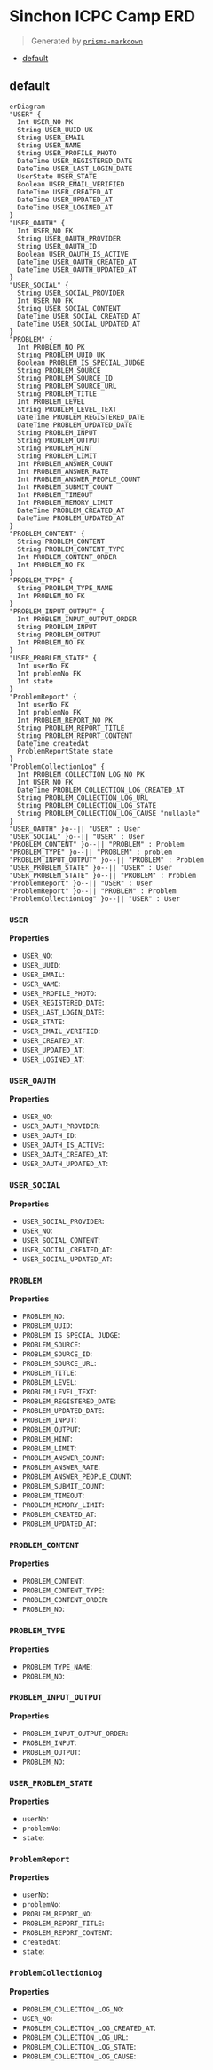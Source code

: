 # Sinchon ICPC Camp ERD
> Generated by [`prisma-markdown`](https://github.com/samchon/prisma-markdown)

- [default](#default)

## default
```mermaid
erDiagram
"USER" {
  Int USER_NO PK
  String USER_UUID UK
  String USER_EMAIL
  String USER_NAME
  String USER_PROFILE_PHOTO
  DateTime USER_REGISTERED_DATE
  DateTime USER_LAST_LOGIN_DATE
  UserState USER_STATE
  Boolean USER_EMAIL_VERIFIED
  DateTime USER_CREATED_AT
  DateTime USER_UPDATED_AT
  DateTime USER_LOGINED_AT
}
"USER_OAUTH" {
  Int USER_NO FK
  String USER_OAUTH_PROVIDER
  String USER_OAUTH_ID
  Boolean USER_OAUTH_IS_ACTIVE
  DateTime USER_OAUTH_CREATED_AT
  DateTime USER_OAUTH_UPDATED_AT
}
"USER_SOCIAL" {
  String USER_SOCIAL_PROVIDER
  Int USER_NO FK
  String USER_SOCIAL_CONTENT
  DateTime USER_SOCIAL_CREATED_AT
  DateTime USER_SOCIAL_UPDATED_AT
}
"PROBLEM" {
  Int PROBLEM_NO PK
  String PROBLEM_UUID UK
  Boolean PROBLEM_IS_SPECIAL_JUDGE
  String PROBLEM_SOURCE
  String PROBLEM_SOURCE_ID
  String PROBLEM_SOURCE_URL
  String PROBLEM_TITLE
  Int PROBLEM_LEVEL
  String PROBLEM_LEVEL_TEXT
  DateTime PROBLEM_REGISTERED_DATE
  DateTime PROBLEM_UPDATED_DATE
  String PROBLEM_INPUT
  String PROBLEM_OUTPUT
  String PROBLEM_HINT
  String PROBLEM_LIMIT
  Int PROBLEM_ANSWER_COUNT
  Int PROBLEM_ANSWER_RATE
  Int PROBLEM_ANSWER_PEOPLE_COUNT
  Int PROBLEM_SUBMIT_COUNT
  Int PROBLEM_TIMEOUT
  Int PROBLEM_MEMORY_LIMIT
  DateTime PROBLEM_CREATED_AT
  DateTime PROBLEM_UPDATED_AT
}
"PROBLEM_CONTENT" {
  String PROBLEM_CONTENT
  String PROBLEM_CONTENT_TYPE
  Int PROBLEM_CONTENT_ORDER
  Int PROBLEM_NO FK
}
"PROBLEM_TYPE" {
  String PROBLEM_TYPE_NAME
  Int PROBLEM_NO FK
}
"PROBLEM_INPUT_OUTPUT" {
  Int PROBLEM_INPUT_OUTPUT_ORDER
  String PROBLEM_INPUT
  String PROBLEM_OUTPUT
  Int PROBLEM_NO FK
}
"USER_PROBLEM_STATE" {
  Int userNo FK
  Int problemNo FK
  Int state
}
"ProblemReport" {
  Int userNo FK
  Int problemNo FK
  Int PROBLEM_REPORT_NO PK
  String PROBLEM_REPORT_TITLE
  String PROBLEM_REPORT_CONTENT
  DateTime createdAt
  ProblemReportState state
}
"ProblemCollectionLog" {
  Int PROBLEM_COLLECTION_LOG_NO PK
  Int USER_NO FK
  DateTime PROBLEM_COLLECTION_LOG_CREATED_AT
  String PROBLEM_COLLECTION_LOG_URL
  String PROBLEM_COLLECTION_LOG_STATE
  String PROBLEM_COLLECTION_LOG_CAUSE "nullable"
}
"USER_OAUTH" }o--|| "USER" : User
"USER_SOCIAL" }o--|| "USER" : User
"PROBLEM_CONTENT" }o--|| "PROBLEM" : Problem
"PROBLEM_TYPE" }o--|| "PROBLEM" : problem
"PROBLEM_INPUT_OUTPUT" }o--|| "PROBLEM" : Problem
"USER_PROBLEM_STATE" }o--|| "USER" : User
"USER_PROBLEM_STATE" }o--|| "PROBLEM" : Problem
"ProblemReport" }o--|| "USER" : User
"ProblemReport" }o--|| "PROBLEM" : Problem
"ProblemCollectionLog" }o--|| "USER" : User
```

### `USER`

**Properties**
  - `USER_NO`: 
  - `USER_UUID`: 
  - `USER_EMAIL`: 
  - `USER_NAME`: 
  - `USER_PROFILE_PHOTO`: 
  - `USER_REGISTERED_DATE`: 
  - `USER_LAST_LOGIN_DATE`: 
  - `USER_STATE`: 
  - `USER_EMAIL_VERIFIED`: 
  - `USER_CREATED_AT`: 
  - `USER_UPDATED_AT`: 
  - `USER_LOGINED_AT`: 

### `USER_OAUTH`

**Properties**
  - `USER_NO`: 
  - `USER_OAUTH_PROVIDER`: 
  - `USER_OAUTH_ID`: 
  - `USER_OAUTH_IS_ACTIVE`: 
  - `USER_OAUTH_CREATED_AT`: 
  - `USER_OAUTH_UPDATED_AT`: 

### `USER_SOCIAL`

**Properties**
  - `USER_SOCIAL_PROVIDER`: 
  - `USER_NO`: 
  - `USER_SOCIAL_CONTENT`: 
  - `USER_SOCIAL_CREATED_AT`: 
  - `USER_SOCIAL_UPDATED_AT`: 

### `PROBLEM`

**Properties**
  - `PROBLEM_NO`: 
  - `PROBLEM_UUID`: 
  - `PROBLEM_IS_SPECIAL_JUDGE`: 
  - `PROBLEM_SOURCE`: 
  - `PROBLEM_SOURCE_ID`: 
  - `PROBLEM_SOURCE_URL`: 
  - `PROBLEM_TITLE`: 
  - `PROBLEM_LEVEL`: 
  - `PROBLEM_LEVEL_TEXT`: 
  - `PROBLEM_REGISTERED_DATE`: 
  - `PROBLEM_UPDATED_DATE`: 
  - `PROBLEM_INPUT`: 
  - `PROBLEM_OUTPUT`: 
  - `PROBLEM_HINT`: 
  - `PROBLEM_LIMIT`: 
  - `PROBLEM_ANSWER_COUNT`: 
  - `PROBLEM_ANSWER_RATE`: 
  - `PROBLEM_ANSWER_PEOPLE_COUNT`: 
  - `PROBLEM_SUBMIT_COUNT`: 
  - `PROBLEM_TIMEOUT`: 
  - `PROBLEM_MEMORY_LIMIT`: 
  - `PROBLEM_CREATED_AT`: 
  - `PROBLEM_UPDATED_AT`: 

### `PROBLEM_CONTENT`

**Properties**
  - `PROBLEM_CONTENT`: 
  - `PROBLEM_CONTENT_TYPE`: 
  - `PROBLEM_CONTENT_ORDER`: 
  - `PROBLEM_NO`: 

### `PROBLEM_TYPE`

**Properties**
  - `PROBLEM_TYPE_NAME`: 
  - `PROBLEM_NO`: 

### `PROBLEM_INPUT_OUTPUT`

**Properties**
  - `PROBLEM_INPUT_OUTPUT_ORDER`: 
  - `PROBLEM_INPUT`: 
  - `PROBLEM_OUTPUT`: 
  - `PROBLEM_NO`: 

### `USER_PROBLEM_STATE`

**Properties**
  - `userNo`: 
  - `problemNo`: 
  - `state`: 

### `ProblemReport`

**Properties**
  - `userNo`: 
  - `problemNo`: 
  - `PROBLEM_REPORT_NO`: 
  - `PROBLEM_REPORT_TITLE`: 
  - `PROBLEM_REPORT_CONTENT`: 
  - `createdAt`: 
  - `state`: 

### `ProblemCollectionLog`

**Properties**
  - `PROBLEM_COLLECTION_LOG_NO`: 
  - `USER_NO`: 
  - `PROBLEM_COLLECTION_LOG_CREATED_AT`: 
  - `PROBLEM_COLLECTION_LOG_URL`: 
  - `PROBLEM_COLLECTION_LOG_STATE`: 
  - `PROBLEM_COLLECTION_LOG_CAUSE`: 